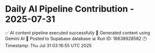 # Daily AI Pipeline Contribution - 2025-07-31

✅ AI content pipeline executed successfully
🤖 Generated content using Gemini AI
💾 Posted to Supabase database
📊 Run ID: 16638928582
🕐 Timestamp: Thu Jul 31 03:16:55 UTC 2025
